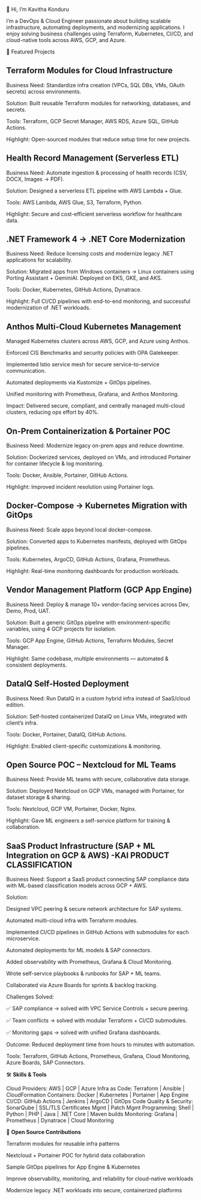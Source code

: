 👋 Hi, I’m Kavitha Konduru

I’m a DevOps & Cloud Engineer passionate about building scalable infrastructure, automating deployments, and modernizing applications. I enjoy solving business challenges using Terraform, Kubernetes, CI/CD, and cloud-native tools across AWS, GCP, and Azure.

🚀 Featured Projects
## **Terraform Modules for Cloud Infrastructure**

Business Need: Standardize infra creation (VPCs, SQL DBs, VMs, OAuth secrets) across environments.

Solution: Built reusable Terraform modules for networking, databases, and secrets.

Tools: Terraform, GCP Secret Manager, AWS RDS, Azure SQL, GitHub Actions.

Highlight: Open-sourced modules that reduce setup time for new projects.

## **Health Record Management (Serverless ETL)**

Business Need: Automate ingestion & processing of health records (CSV, DOCX, Images → PDF).

Solution: Designed a serverless ETL pipeline with AWS Lambda + Glue.

Tools: AWS Lambda, AWS Glue, S3, Terraform, Python.

Highlight: Secure and cost-efficient serverless workflow for healthcare data.

## **.NET Framework 4 → .NET Core Modernization**

Business Need: Reduce licensing costs and modernize legacy .NET applications for scalability.

Solution: Migrated apps from Windows containers → Linux containers using Porting Assistant + GeminiAI. Deployed on EKS, GKE, and AKS.

Tools: Docker, Kubernetes, GitHub Actions, Dynatrace.

Highlight: Full CI/CD pipelines with end-to-end monitoring, and successful modernization of .NET workloads.

## **Anthos Multi-Cloud Kubernetes Management**

Managed Kubernetes clusters across AWS, GCP, and Azure using Anthos.

Enforced CIS Benchmarks and security policies with OPA Gatekeeper.

Implemented Istio service mesh for secure service-to-service communication.

Automated deployments via Kustomize + GitOps pipelines.

Unified monitoring with Prometheus, Grafana, and Anthos Monitoring.

Impact: Delivered secure, compliant, and centrally managed multi-cloud clusters, reducing ops effort by 40%.

## **On-Prem Containerization & Portainer POC**

Business Need: Modernize legacy on-prem apps and reduce downtime.

Solution: Dockerized services, deployed on VMs, and introduced Portainer for container lifecycle & log monitoring.

Tools: Docker, Ansible, Portainer, GitHub Actions.

Highlight: Improved incident resolution using Portainer logs.

## **Docker-Compose → Kubernetes Migration with GitOps**

Business Need: Scale apps beyond local docker-compose.

Solution: Converted apps to Kubernetes manifests, deployed with GitOps pipelines.

Tools: Kubernetes, ArgoCD, GitHub Actions, Grafana, Prometheus.

Highlight: Real-time monitoring dashboards for production workloads.

## **Vendor Management Platform (GCP App Engine)**

Business Need: Deploy & manage 10+ vendor-facing services across Dev, Demo, Prod, UAT.

Solution: Built a generic GitOps pipeline with environment-specific variables, using 4 GCP projects for isolation.

Tools: GCP App Engine, GitHub Actions, Terraform Modules, Secret Manager.

Highlight: Same codebase, multiple environments — automated & consistent deployments.

## **DataIQ Self-Hosted Deployment**

Business Need: Run DataIQ in a custom hybrid infra instead of SaaS/cloud edition.

Solution: Self-hosted containerized DataIQ on Linux VMs, integrated with client’s infra.

Tools: Docker, Portainer, DataIQ, GitHub Actions.

Highlight: Enabled client-specific customizations & monitoring.

## **Open Source POC – Nextcloud for ML Teams**

Business Need: Provide ML teams with secure, collaborative data storage.

Solution: Deployed Nextcloud on GCP VMs, managed with Portainer, for dataset storage & sharing.

Tools: Nextcloud, GCP VM, Portainer, Docker, Nginx.

Highlight: Gave ML engineers a self-service platform for training & collaboration.

## **SaaS Product Infrastructure (SAP + ML Integration on GCP & AWS) -KAI PRODUCT CLASSIFICATION**

Business Need: Support a SaaS product connecting SAP compliance data with ML-based classification models across GCP + AWS.

Solution:

Designed VPC peering & secure network architecture for SAP systems.

Automated multi-cloud infra with Terraform modules.

Implemented CI/CD pipelines in GitHub Actions with submodules for each microservice.

Automated deployments for ML models & SAP connectors.

Added observability with Prometheus, Grafana & Cloud Monitoring.

Wrote self-service playbooks & runbooks for SAP + ML teams.

Collaborated via Azure Boards for sprints & backlog tracking.

Challenges Solved:

✅ SAP compliance → solved with VPC Service Controls + secure peering.

✅ Team conflicts → solved with modular Terraform + CI/CD submodules.

✅ Monitoring gaps → solved with unified Grafana dashboards.

Outcome: Reduced deployment time from hours to minutes with automation.

Tools: Terraform, GitHub Actions, Prometheus, Grafana, Cloud Monitoring, Azure Boards, SAP Connectors.

🛠️ **Skills & Tools**

Cloud Providers: AWS | GCP | Azure
Infra as Code: Terraform | Ansible | CloudFormation
Containers: Docker | Kubernetes | Portainer | App Engine
CI/CD: GitHub Actions | Jenkins | ArgoCD | GitOps
Code Quality & Security: SonarQube | SSL/TLS Certificates Mgmt | Patch Mgmt
Programming: Shell | Python | PHP | Java | .NET Core | Maven builds
Monitoring: Grafana | Prometheus | Dynatrace | Cloud Monitoring

📂 **Open Source Contributions**

Terraform modules for reusable infra patterns

Nextcloud + Portainer POC for hybrid data collaboration

Sample GitOps pipelines for App Engine & Kubernetes

Improve observability, monitoring, and reliability for cloud-native workloads

Modernize legacy .NET workloads into secure, containerized platforms
